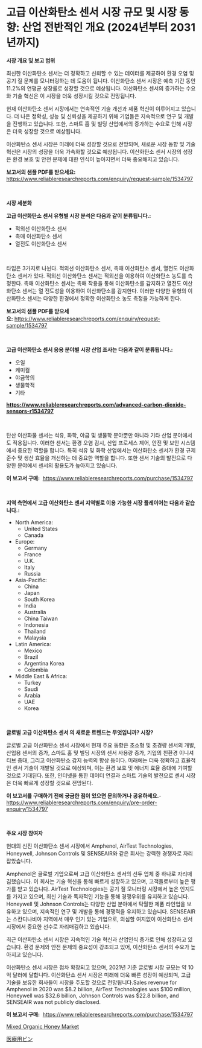 <p><h1>고급 이산화탄소 센서 시장 규모 및 시장 동향: 산업 전반적인 개요 (2024년부터 2031년까지)</h1></p><p><strong>시장 개요 및 보고 범위</strong></p>
<p><p>최신한 이산화탄소 센서는 더 정확하고 신뢰할 수 있는 데이터를 제공하여 환경 오염 및 공기 질 문제를 모니터링하는 데 도움이 됩니다. 이산화탄소 센서 시장은 예측 기간 동안 11.2%의 연평균 성장률로 성장할 것으로 예상됩니다. 이산화탄소 센서의 증가하는 수요와 기술 혁신은 이 시장을 더욱 성장시킬 것으로 전망됩니다. </p><p>현재 이산화탄소 센서 시장에서는 연속적인 기술 개선과 제품 혁신이 이루어지고 있습니다. 더 나은 정확성, 성능 및 신뢰성을 제공하기 위해 기업들은 지속적으로 연구 및 개발을 진행하고 있습니다. 또한, 스마트 홈 및 빌딩 산업에서의 증가하는 수요로 인해 시장은 더욱 성장할 것으로 예상됩니다.</p><p>이산화탄소 센서 시장은 미래에 더욱 성장할 것으로 전망되며, 새로운 시장 동향 및 기술 혁신은 시장의 성장을 더욱 가속화할 것으로 예상됩니다. 이산화탄소 센서 시장의 성장은 환경 보호 및 안전 문제에 대한 인식이 높아지면서 더욱 중요해지고 있습니다.</p></p>
<p><strong>보고서의 샘플 PDF를 받으세요:</strong> <a href="https://www.reliableresearchreports.com/enquiry/request-sample/1534797">https://www.reliableresearchreports.com/enquiry/request-sample/1534797</a></p>
<p>&nbsp;</p>
<p><strong>시장 세분화</strong></p>
<p><strong>고급 이산화탄소 센서 유형별 시장 분석은 다음과 같이 분류됩니다.:</strong></p>
<p><ul><li>적외선 이산화탄소 센서</li><li>촉매 이산화탄소 센서</li><li>열전도 이산화탄소 센서</li></ul></p>
<p>&nbsp;</p>
<p><p>타입은 3가지로 나뉜다. 적외선 이산화탄소 센서, 촉매 이산화탄소 센서, 열전도 이산화탄소 센서가 있다. 적외선 이산화탄소 센서는 적외선을 이용하여 이산화탄소 농도를 측정한다. 촉매 이산화탄소 센서는 촉매 작용을 통해 이산화탄소를 감지하고 열전도 이산화탄소 센서는 열 전도성을 이용하여 이산화탄소를 감지한다. 이러한 다양한 유형의 이산화탄소 센서는 다양한 환경에서 정확한 이산화탄소 농도 측정을 가능하게 한다.</p></p>
<p><strong>보고서의 샘플 PDF를 받으세요:</strong>&nbsp;<a href="https://www.reliableresearchreports.com/enquiry/request-sample/1534797">https://www.reliableresearchreports.com/enquiry/request-sample/1534797</a></p>
<p>&nbsp;</p>
<p><strong> 고급 이산화탄소 센서 응용 분야별 시장 산업 조사는 다음과 같이 분류됩니다.:</strong></p>
<p><ul><li>오일</li><li>케미컬</li><li>야금학의</li><li>생물학적</li><li>기타</li></ul></p>
<p><strong><a href="https://www.reliableresearchreports.com/advanced-carbon-dioxide-sensors-r1534797">https://www.reliableresearchreports.com/advanced-carbon-dioxide-sensors-r1534797</a></strong></p>
<p>&nbsp;</p>
<p><p>탄산 이산화물 센서는 석유, 화학, 야금 및 생물학 분야뿐만 아니라 기타 산업 분야에서도 적용됩니다. 이러한 센서는 환경 오염 감시, 산업 프로세스 제어, 안전 및 보안 시스템에서 중요한 역할을 합니다. 특히 석유 및 화학 산업에서는 이산화탄소 센서가 환경 규제 준수 및 생산 효율을 개선하는 데 중요한 역할을 합니다. 또한 센서 기술의 발전으로 다양한 분야에서 센서의 활용도가 높아지고 있습니다.</p></p>
<p><strong>이 보고서 구매:</strong>&nbsp; <a href="https://www.reliableresearchreports.com/purchase/1534797">https://www.reliableresearchreports.com/purchase/1534797</a></p>
<p>&nbsp;</p>
<p><strong>지역 측면에서 고급 이산화탄소 센서 지역별로 이용 가능한 시장 플레이어는 다음과 같습니다.:</strong></p>
<p><ul>
    <li>
        North America:
        <ul>
            <li>United States</li>
            <li>Canada</li>
        </ul>
    </li>
    <li>
        Europe:
        <ul>
            <li>Germany</li>
            <li>France</li>
            <li>U.K.</li>
            <li>Italy</li>
            <li>Russia</li>
        </ul>
    </li>
    <li>
        Asia-Pacific:
        <ul>
            <li>China</li>
            <li>Japan</li>
            <li>South Korea</li>
            <li>India</li>
            <li>Australia</li>
            <li>China Taiwan</li>
            <li>Indonesia</li>
            <li>Thailand</li>
            <li>Malaysia</li>
        </ul>
    </li>
    <li>
        Latin America:
        <ul>
            <li>Mexico</li>
            <li>Brazil</li>
            <li>Argentina Korea</li>
            <li>Colombia</li>
        </ul>
    </li>
    <li>
        Middle East & Africa:
        <ul>
            <li>Turkey</li>
            <li>Saudi</li>
            <li>Arabia</li>
            <li>UAE</li>
            <li>Korea</li>
        </ul>
    </li>
    </ul></p>
<p>&nbsp;</p>
<p><strong>글로벌 고급 이산화탄소 센서 의 새로운 트렌드는 무엇입니까? 시장?</strong></p>
<p><p>글로벌 고급 이산화탄소 센서 시장에서 현재 주요 동향은 초소형 및 초경량 센서의 개발, 산업용 센서의 증가, 스마트 홈 및 빌딩 시장의 센서 사용량 증가, 기업의 친환경 이니셔티브 증대, 그리고 이산화탄소 감지 능력의 향상 등이다. 미래에는 더욱 정확하고 효율적인 센서 기술이 개발될 것으로 예상되며, 이는 환경 보호 및 에너지 효율 증대에 기여할 것으로 기대된다. 또한, 인터넷을 통한 데이터 연결과 스마트 기술의 발전으로 센서 시장은 더욱 빠르게 성장할 것으로 전망된다.</p></p>
<p><strong>이 보고서를 구매하기 전에 궁금한 점이 있으면 문의하거나 공유하세요.</strong>- <a href="https://www.reliableresearchreports.com/enquiry/pre-order-enquiry/1534797">https://www.reliableresearchreports.com/enquiry/pre-order-enquiry/1534797</a></p>
<p>&nbsp;</p>
<p><strong>주요 시장 참여자</strong></p>
<p><p>현대의 신진 이산화탄소 센서 시장에서 Amphenol, AirTest Technologies, Honeywell, Johnson Controls 및 SENSEAIR와 같은 회사는 강력한 경쟁자로 자리 잡았습니다.</p><p>Amphenol은 글로벌 기업으로써 고급 이산화탄소 센서의 선두 업체 중 하나로 자리매김했습니다. 이 회사는 기술 혁신을 통해 빠르게 성장하고 있으며, 고객들로부터 높은 평가를 받고 있습니다. AirTest Technologies는 공기 질 모니터링 시장에서 높은 인지도를 가지고 있으며, 최신 기술과 독자적인 기능을 통해 경쟁우위를 유지하고 있습니다. Honeywell 및 Johnson Controls는 다양한 산업 분야에서 탁월한 제품 라인업을 보유하고 있으며, 지속적인 연구 및 개발을 통해 경쟁력을 유지하고 있습니다. SENSEAIR는 스칸디나비아 지역에서 매우 인기 있는 기업으로, 의심할 여지없이 이산화탄소 센서 시장에서 중요한 선수로 자리매김하고 있습니다.</p><p>최근 이산화탄소 센서 시장은 지속적인 기술 혁신과 산업인식 증가로 인해 성장하고 있습니다. 환경 문제와 안전 문제의 중요성이 강조되고 있어, 이산화탄소 센서의 수요가 높아지고 있습니다.</p><p>이산화탄소 센서 시장은 점차 확장되고 있으며, 2021년 기준 글로벌 시장 규모는 약 10억 달러에 달합니다. 이산화탄소 센서 시장은 미래에 더욱 빠른 성장이 예상되며, 고급 기술을 보유한 회사들이 시장을 주도할 것으로 전망됩니다.Sales revenue for Amphenol in 2020 was $8.2 billion, AirTest Technologies was $100 million, Honeywell was $32.6 billion, Johnson Controls was $22.8 billion, and SENSEAIR was not publicly disclosed.</p></p>
<p><strong>이 보고서 구매:</strong>&nbsp;&nbsp;<a href="https://www.reliableresearchreports.com/purchase/1534797">https://www.reliableresearchreports.com/purchase/1534797</a></p>
<p><p><a href="https://github.com/nicholepatriciadoylenwnrjr0/Market-Research-Report-List-1/blob/main/mixed-organic-honey-market.md">Mixed Organic Honey Market</a></p><p><a href="https://github.com/nemesis2824/Market-Research-Report-List-1/blob/main/242016719969.md">医療用ビン</a></p></p>